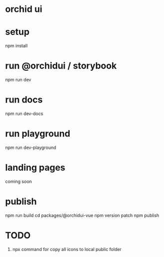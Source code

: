 # orchid ui

# setup
npm install

# run @orchidui / storybook
npm run dev

# run docs
npm run dev-docs

# run playground
npm run dev-playground

# landing pages
coming soon

# publish

npm run build
cd packages/@orchidui-vue
npm version patch
npm publish



# TODO

1. npx command for copy all icons to local public folder
